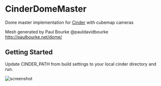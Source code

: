 # CinderDomeMaster

Dome master implementation for [Cinder](https://libcinder.org)  with cubemap cameras

Mesh generated by Paul Bourke @pauldavidbourke
http://paulbourke.net/dome/

## Getting Started
Update CINDER_PATH from build settings to your local cinder directory and run.

![screenshot](https://media.giphy.com/media/1Agk67OtXdHukBqui9/giphy.gif)
